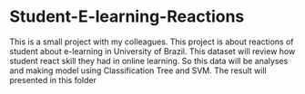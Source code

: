 # Student-E-learning-Reactions
This is a small project with my colleagues. This project is about reactions of student about e-learning in University of Brazil. This dataset will review how student react skill they had in online learning. So this data will be analyses and making model using Classification Tree and SVM. The result will presented in this folder
